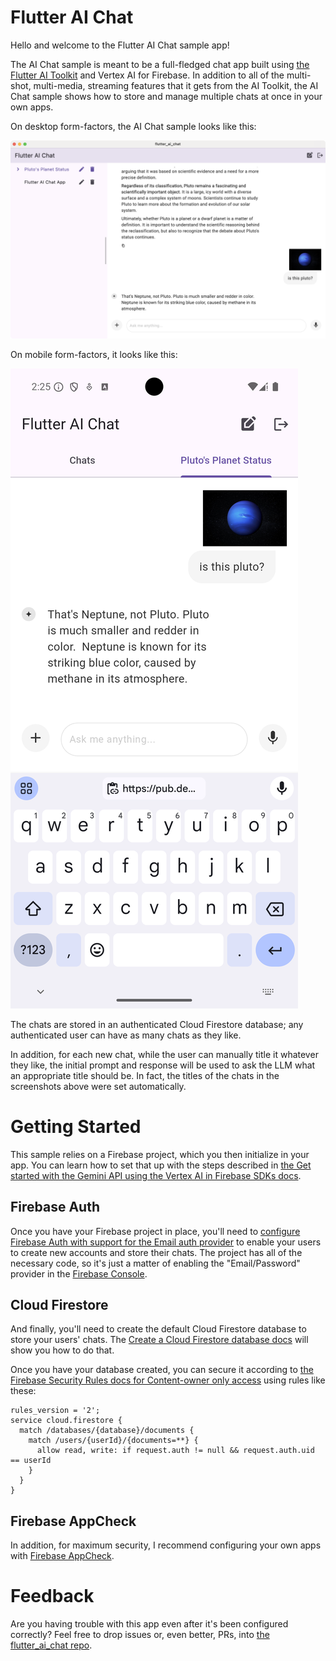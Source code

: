 # Flutter AI Chat

Hello and welcome to the Flutter AI Chat sample app!

The AI Chat sample is meant to be a full-fledged chat app built using [the Flutter AI Toolkit](https://pub.dev/packages/flutter_ai_toolkit) and Vertex AI for Firebase. In addition to all of the multi-shot, multi-media, streaming features that it gets from the AI Toolkit, the AI Chat sample shows how to store and manage multiple chats at once in your own apps.

On desktop form-factors, the AI Chat sample looks like this:

![alt text](README/screenshot-desktop.png)

On mobile form-factors, it looks like this:

![alt text](README/screenshot-mobile.png)

The chats are stored in an authenticated Cloud Firestore database; any authenticated user can have as many chats as they like.

In addition, for each new chat, while the user can manually title it whatever they like, the initial prompt and response will be used to ask the LLM what an appropriate title should be. In fact, the titles of the chats in the screenshots above were set automatically.

# Getting Started

This sample relies on a Firebase project, which you then initialize in your app. You can learn how to set that up with the steps described in [the Get started with the Gemini API using the Vertex AI in Firebase SDKs docs](https://firebase.google.com/docs/vertex-ai/get-started?platform=flutter).

## Firebase Auth

Once you have your Firebase project in place, you'll need to [configure Firebase Auth with support for the Email auth provider](https://github.com/firebase/FirebaseUI-Flutter/blob/main/docs/firebase-ui-auth/providers/email.md) to enable your users to create new accounts and store their chats. The project has all of the necessary code, so it's just a matter of enabling the "Email/Password" provider in the [Firebase Console](https://console.firebase.google.com/project/_/authentication/providers).

## Cloud Firestore

And finally, you'll need to create the default Cloud Firestore database to store your users' chats. The [Create a Cloud Firestore database docs](https://firebase.google.com/docs/firestore/quickstart#create) will show you how to do that.

Once you have your database created, you can secure it according to [the Firebase Security Rules docs for Content-owner only access](https://firebase.google.com/docs/rules/basics#content-owner_only_access) using rules like these:

```
rules_version = '2';
service cloud.firestore {
  match /databases/{database}/documents {
    match /users/{userId}/{documents=**} {
      allow read, write: if request.auth != null && request.auth.uid == userId
    }
  }
}
```

## Firebase AppCheck

In addition, for maximum security, I recommend configuring your own apps with [Firebase AppCheck](https://firebase.google.com/learn/pathways/firebase-app-check).

# Feedback

Are you having trouble with this app even after it's been configured correctly? Feel free to drop issues or, even better, PRs, into [the flutter_ai_chat repo](https://github.com/csells/flutter_ai_chat).